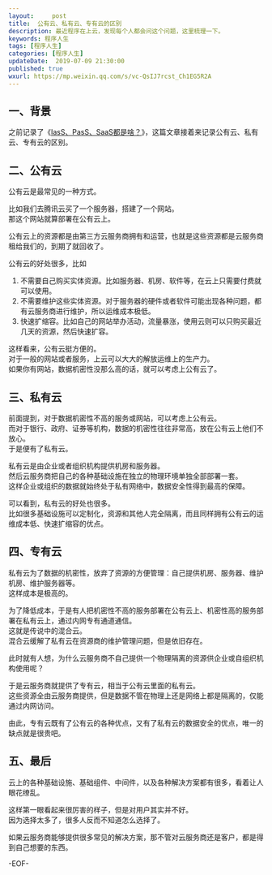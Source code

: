```yaml
---   
layout:     post  
title:  公有云、私有云、专有云的区别  
description: 最近程序在上云，发现每个人都会问这个问题，这里梳理一下。    
keywords: 程序人生  
tags: [程序人生]  
categories: [程序人生]  
updateDate:  2019-07-09 21:30:00  
published: true  
wxurl: https://mp.weixin.qq.com/s/vc-QsIJ7rcst_Ch1EG5R2A  
---  
```



## 一、背景  


之前记录了《[IasS、PasS、SaaS都是啥？](https://mp.weixin.qq.com/s/Q-HXHWm5AsO6fDYsVmCGPw)》，这篇文章接着来记录公有云、私有云、专有云的区别。  


## 二、公有云  


公有云是最常见的一种方式。  


比如我们去腾讯云买了一个服务器，搭建了一个网站。  
那这个网站就算部署在公有云上。  


公有云上的资源都是由第三方云服务商拥有和运营，也就是这些资源都是云服务商租给我们的，到期了就回收了。  


公有云的好处很多，比如  


1. 不需要自己购买实体资源。比如服务器、机房、软件等，在云上只需要付费就可以使用。  
2. 不需要维护这些实体资源。对于服务器的硬件或者软件可能出现各种问题，都有云服务商进行维护，所以运维成本极低。  
3. 快速扩缩容。比如自己的网站举办活动，流量暴涨，使用云则可以只购买最近几天的资源，然后快速扩容。  


这样看来，公有云挺方便的。  
对于一般的网站或者服务，上云可以大大的解放运维上的生产力。  
如果你有网站，数据机密性没那么高的话，就可以考虑上公有云了。  


## 三、私有云  


前面提到，对于数据机密性不高的服务或网站，可以考虑上公有云。  
而对于银行、政府、证券等机构，数据的机密性往往非常高，放在公有云上他们不放心。  
于是便有了私有云。  


私有云是由企业或者组织机构提供机房和服务器。  
然后云服务商把自己的各种基础设施在独立的物理环境单独全部部署一套。   
这样企业或组织的数据就始终处于私有网络中，数据安全性得到最高的保障。  


可以看到，私有云的好处也很多。  
比如很多基础设施可以定制化，资源和其他人完全隔离，而且同样拥有公有云的运维成本低、快速扩缩容的优点。  


## 四、专有云  


私有云为了数据的机密性，放弃了资源的方便管理：自己提供机房、服务器、维护机房、维护服务器等。  
这样成本是极高的。


为了降低成本，于是有人把机密性不高的服务部署在公有云上、机密性高的服务部署在私有云上，通过内网专有通道通信。  
这就是传说中的混合云。  
混合云缓解了私有云在资源商的维护管理问题，但是依旧存在。  


此时就有人想，为什么云服务商不自己提供一个物理隔离的资源供企业或自组织机构使用呢？  


于是云服务商就提供了专有云，相当于公有云里面的私有云。  
这些资源全由云服务商提供，但是数据不管在物理上还是网络上都是隔离的，仅能通过内网访问。  


由此，专有云既有了公有云的各种优点，又有了私有云的数据安全的优点，唯一的缺点就是很贵吧。  


## 五、最后  


云上的各种基础设施、基础组件、中间件，以及各种解决方案都有很多，看着让人眼花缭乱。  


这样第一眼看起来很厉害的样子，但是对用户其实并不好。  
因为选择太多了，很多人反而不知道怎么选择了。  


如果云服务商能够提供很多常见的解决方案，那不管对云服务商还是客户，都是得到自己想要的东西。  


-EOF-  

